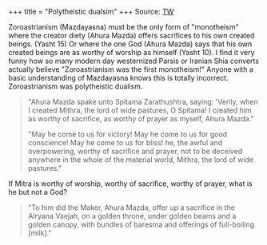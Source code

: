 +++
title = "Polytheistic dualsim"
+++
Source: [TW](https://unrollthread.com/t/1514962456224755719/)

Zoroastrianism (Mazdayasna) must be the only form of "monotheism" where the creator diety (Ahura Mazda) offers sacrifices to his own created beings. (Yasht 15) Or where the one God (Ahura Mazda) says that his own created beings are as worthy of worship as himself (Yasht 10). I find it very funny how so many modern day westernized Parsis or Iranian Shia converts actually believe "Zoroastrianism was the first monotheism!" Anyone with a basic understanding of Mazdayasna knows this is totally incorrect. Zoroastrianism was polytheistic dualism.

> "Ahura Mazda spake unto Spitama Zarathushtra, saying: 'Verily, when I created Mithra, the lord of wide pastures, O Spitama! I created him as worthy of sacrifice, as worthy of prayer as myself, Ahura Mazda."
>
> "May he come to us for victory! May he come to us for good conscience! May he come to us for bliss! he, the awful and overpowering, worthy of sacrifice and prayer, not to be deceived anywhere in the whole of the material world, Mithra, the lord of wide pastures."

If Mitra is worthy of worship, worthy of sacrifice, worthy of prayer, what is he but not a God?

> "To him did the Maker, Ahura Mazda, offer up a sacrifice in the Airyana Vaejah, on a golden throne, under golden beams and a golden canopy, with bundles of baresma and offerings of full-boiling [milk]."


